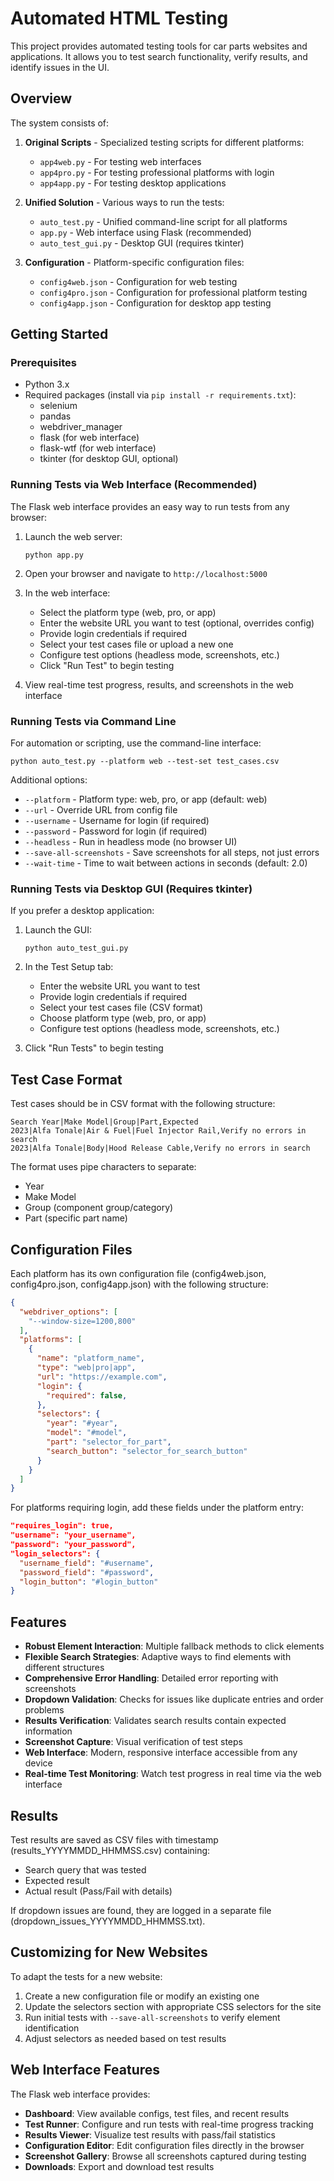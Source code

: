 # Automated HTML Testing

This project provides automated testing tools for car parts websites and applications. It allows you to test search functionality, verify results, and identify issues in the UI.

## Overview

The system consists of:

1. **Original Scripts** - Specialized testing scripts for different platforms:
   - `app4web.py` - For testing web interfaces
   - `app4pro.py` - For testing professional platforms with login
   - `app4app.py` - For testing desktop applications 

2. **Unified Solution** - Various ways to run the tests:
   - `auto_test.py` - Unified command-line script for all platforms
   - `app.py` - Web interface using Flask (recommended)
   - `auto_test_gui.py` - Desktop GUI (requires tkinter)

3. **Configuration** - Platform-specific configuration files:
   - `config4web.json` - Configuration for web testing
   - `config4pro.json` - Configuration for professional platform testing  
   - `config4app.json` - Configuration for desktop app testing

## Getting Started

### Prerequisites

- Python 3.x
- Required packages (install via `pip install -r requirements.txt`):
  - selenium
  - pandas
  - webdriver_manager
  - flask (for web interface)
  - flask-wtf (for web interface)
  - tkinter (for desktop GUI, optional)

### Running Tests via Web Interface (Recommended)

The Flask web interface provides an easy way to run tests from any browser:

1. Launch the web server:
   ```
   python app.py
   ```

2. Open your browser and navigate to `http://localhost:5000`

3. In the web interface:
   - Select the platform type (web, pro, or app)
   - Enter the website URL you want to test (optional, overrides config)
   - Provide login credentials if required
   - Select your test cases file or upload a new one
   - Configure test options (headless mode, screenshots, etc.)
   - Click "Run Test" to begin testing

4. View real-time test progress, results, and screenshots in the web interface

### Running Tests via Command Line

For automation or scripting, use the command-line interface:

```
python auto_test.py --platform web --test-set test_cases.csv
```

Additional options:
- `--platform` - Platform type: web, pro, or app (default: web)
- `--url` - Override URL from config file
- `--username` - Username for login (if required)
- `--password` - Password for login (if required)
- `--headless` - Run in headless mode (no browser UI)
- `--save-all-screenshots` - Save screenshots for all steps, not just errors
- `--wait-time` - Time to wait between actions in seconds (default: 2.0)

### Running Tests via Desktop GUI (Requires tkinter)

If you prefer a desktop application:

1. Launch the GUI:
   ```
   python auto_test_gui.py
   ```

2. In the Test Setup tab:
   - Enter the website URL you want to test
   - Provide login credentials if required
   - Select your test cases file (CSV format)
   - Choose platform type (web, pro, or app)
   - Configure test options (headless mode, screenshots, etc.)

3. Click "Run Tests" to begin testing

## Test Case Format

Test cases should be in CSV format with the following structure:

```
Search Year|Make Model|Group|Part,Expected
2023|Alfa Tonale|Air & Fuel|Fuel Injector Rail,Verify no errors in search
2023|Alfa Tonale|Body|Hood Release Cable,Verify no errors in search
```

The format uses pipe characters to separate:
- Year
- Make Model 
- Group (component group/category)
- Part (specific part name)

## Configuration Files

Each platform has its own configuration file (config4web.json, config4pro.json, config4app.json) with the following structure:

```json
{
  "webdriver_options": [
    "--window-size=1200,800"
  ],
  "platforms": [
    {
      "name": "platform_name",
      "type": "web|pro|app",
      "url": "https://example.com",
      "login": {
        "required": false,
      },
      "selectors": {
        "year": "#year",
        "model": "#model",
        "part": "selector_for_part",
        "search_button": "selector_for_search_button"
      }
    }
  ]
}
```

For platforms requiring login, add these fields under the platform entry:

```json
"requires_login": true,
"username": "your_username",
"password": "your_password",
"login_selectors": {
  "username_field": "#username",
  "password_field": "#password",
  "login_button": "#login_button"
}
```

## Features

- **Robust Element Interaction**: Multiple fallback methods to click elements
- **Flexible Search Strategies**: Adaptive ways to find elements with different structures
- **Comprehensive Error Handling**: Detailed error reporting with screenshots
- **Dropdown Validation**: Checks for issues like duplicate entries and order problems
- **Results Verification**: Validates search results contain expected information
- **Screenshot Capture**: Visual verification of test steps
- **Web Interface**: Modern, responsive interface accessible from any device
- **Real-time Test Monitoring**: Watch test progress in real time via the web interface

## Results

Test results are saved as CSV files with timestamp (results_YYYYMMDD_HHMMSS.csv) containing:
- Search query that was tested
- Expected result
- Actual result (Pass/Fail with details)

If dropdown issues are found, they are logged in a separate file (dropdown_issues_YYYYMMDD_HHMMSS.txt).

## Customizing for New Websites

To adapt the tests for a new website:

1. Create a new configuration file or modify an existing one
2. Update the selectors section with appropriate CSS selectors for the site
3. Run initial tests with `--save-all-screenshots` to verify element identification
4. Adjust selectors as needed based on test results

## Web Interface Features

The Flask web interface provides:

- **Dashboard**: View available configs, test files, and recent results
- **Test Runner**: Configure and run tests with real-time progress tracking
- **Results Viewer**: Visualize test results with pass/fail statistics
- **Configuration Editor**: Edit configuration files directly in the browser
- **Screenshot Gallery**: Browse all screenshots captured during testing
- **Downloads**: Export and download test results